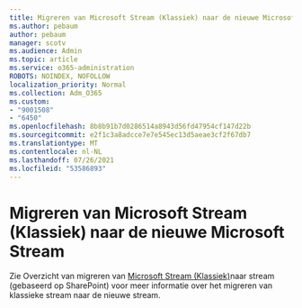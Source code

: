 ```yaml
---
title: Migreren van Microsoft Stream (Klassiek) naar de nieuwe Microsoft Stream
ms.author: pebaum
author: pebaum
manager: scotv
ms.audience: Admin
ms.topic: article
ms.service: o365-administration
ROBOTS: NOINDEX, NOFOLLOW
localization_priority: Normal
ms.collection: Adm_O365
ms.custom:
- "9001508"
- "6450"
ms.openlocfilehash: 8b8b91b7d0286514a8943d56fd47954cf147d22b
ms.sourcegitcommit: e2f1c3a8adcce7e7e545ec13d5aeae3cf2f67db7
ms.translationtype: MT
ms.contentlocale: nl-NL
ms.lasthandoff: 07/26/2021
ms.locfileid: "53586893"
---
```

# <a name="migrate-from-microsoft-stream-classic-to-the-new-microsoft-stream"></a>Migreren van Microsoft Stream (Klassiek) naar de nieuwe Microsoft Stream

Zie Overzicht van migreren van [Microsoft Stream (Klassiek)](/stream/streamnew/stream-classic-to-new-migration-overview)naar stream (gebaseerd op SharePoint) voor meer informatie over het migreren van klassieke stream naar de nieuwe stream.